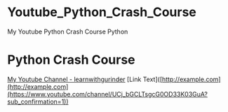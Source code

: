 # Youtube_Python_Crash_Course
My Youtube Python Crash Course Python

# Python Crash Course

[My Youtube Channel - learnwithgurinder]([http://example.com](https://www.youtube.com/channel/UCj_bGCLTsgcG0OD33K03GuA?sub_confirmation=1) "My Youtube Channel - learnwithgurinder")
[Link Text]([http://example.com](http://example.com](https://www.youtube.com/channel/UCj_bGCLTsgcG0OD33K03GuA?sub_confirmation=1))
